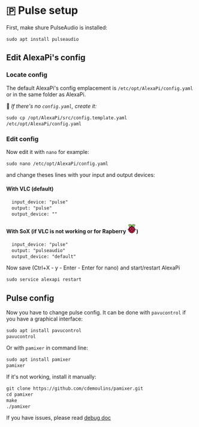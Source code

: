 # 🇵 Pulse setup

First, make shure PulseAudio is installed:
```
sudo apt install pulseaudio
```

## Edit AlexaPi's config

### Locate config

The default AlexaPi's config emplacement is `/etc/opt/AlexaPi/config.yaml` or in the same folder as AlexaPi.

🚫 *If there's no `config.yaml`, create it:*
```
sudo cp /opt/AlexaPi/src/config.template.yaml /etc/opt/AlexaPi/config.yaml
```

### Edit config

Now edit it with `nano` for example:
```
sudo nano /etc/opt/AlexaPi/config.yaml
```

and change theses lines with your input and output devices:
#### With VLC (default)
```
  input_device: "pulse"
  output: "pulse"
  output_device: ""
```
#### With SoX (if VLC is not working or for Rapberry ![R](rasp.png))
```
  input_device: "pulse"
  output: "pulseaudio"
  output_device: "default"
```

Now save (Ctrl+X - y - Enter - Enter for nano) and start/restart AlexaPi
```
sudo service alexapi restart
```

## Pulse config

Now you have to change pulse config.
It can be done with `pavucontrol` if you have a graphical interface:
```
sudo apt install pavucontrol
pavucontrol
```
Or with `pamixer` in command line:
```
sudo apt install pamixer
pamixer
```
If it's not working, install it manually:
```
git clone https://github.com/cdemoulins/pamixer.git
cd pamixer
make
./pamixer
```


If you have issues, please read [debug doc](../debug/index.md)
